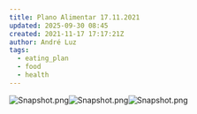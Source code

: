 ```yaml
---
title: Plano Alimentar 17.11.2021
updated: 2025-09-30 08:45
created: 2021-11-17 17:17:21Z
author: André Luz
tags:
  - eating_plan
  - food
  - health
---
```


![Snapshot.png](../../_resources/Snapshot-6.png)![Snapshot.png](../../_resources/Snapshot-5.png)![Snapshot.png](Snapshot-4.png)
